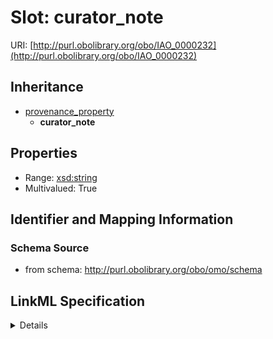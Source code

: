 # Slot: curator_note

URI: [http://purl.obolibrary.org/obo/IAO_0000232](http://purl.obolibrary.org/obo/IAO_0000232)




## Inheritance

* [provenance_property](provenance_property.md)
    * **curator_note**





## Properties

* Range: [xsd:string](http://www.w3.org/2001/XMLSchema#string)
* Multivalued: True







## Identifier and Mapping Information







### Schema Source


* from schema: http://purl.obolibrary.org/obo/omo/schema




## LinkML Specification

<details>
```yaml
name: curator_note
from_schema: http://purl.obolibrary.org/obo/omo/schema
rank: 1000
is_a: provenance_property
slot_uri: IAO:0000232
multivalued: true
alias: curator_note
domain_of:
- HasUserInformation
range: string

```
</details>